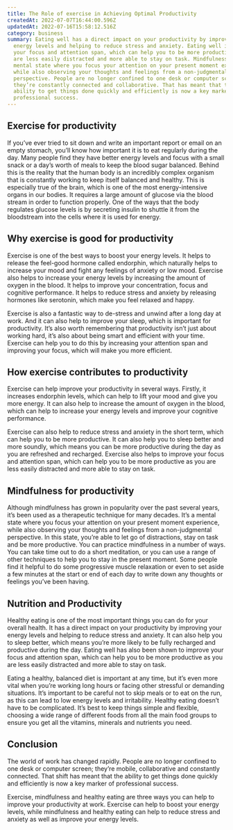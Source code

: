 ```yaml
---
title: The Role of exercise in Achieving Optimal Productivity
createdAt: 2022-07-07T16:44:00.596Z
updatedAt: 2022-07-16T15:58:12.516Z
category: business
summary: Eating well has a direct impact on your productivity by improving your
  energy levels and helping to reduce stress and anxiety. Eating well improves
  your focus and attention span, which can help you to be more productive as you
  are less easily distracted and more able to stay on task. Mindfulness is a
  mental state where you focus your attention on your present moment experience,
  while also observing your thoughts and feelings from a non-judgmental
  perspective. People are no longer confined to one desk or computer screen;
  they’re constantly connected and collaborative. That has meant that the
  ability to get things done quickly and efficiently is now a key marker of
  professional success.
---
```


## Exercise for productivity

If you’ve ever tried to sit down and write an important report or email on an empty stomach, you’ll know how important it is to eat regularly during the day. Many people find they have better energy levels and focus with a small snack or a day’s worth of meals to keep the blood sugar balanced.
Behind this is the reality that the human body is an incredibly complex organism that is constantly working to keep itself balanced and healthy. This is especially true of the brain, which is one of the most energy-intensive organs in our bodies. It requires a large amount of glucose via the blood stream in order to function properly. One of the ways that the body regulates glucose levels is by secreting insulin to shuttle it from the bloodstream into the cells where it is used for energy.

## Why exercise is good for productivity

Exercise is one of the best ways to boost your energy levels. It helps to release the feel-good hormone called endorphin, which naturally helps to increase your mood and fight any feelings of anxiety or low mood. Exercise also helps to increase your energy levels by increasing the amount of oxygen in the blood. It helps to improve your concentration, focus and cognitive performance. It helps to reduce stress and anxiety by releasing hormones like serotonin, which make you feel relaxed and happy.

Exercise is also a fantastic way to de-stress and unwind after a long day at work. And it can also help to improve your sleep, which is important for productivity. It’s also worth remembering that productivity isn’t just about working hard, it’s also about being smart and efficient with your time. Exercise can help you to do this by increasing your attention span and improving your focus, which will make you more efficient.

## How exercise contributes to productivity

Exercise can help improve your productivity in several ways. Firstly, it increases endorphin levels, which can help to lift your mood and give you more energy. It can also help to increase the amount of oxygen in the blood, which can help to increase your energy levels and improve your cognitive performance.

Exercise can also help to reduce stress and anxiety in the short term, which can help you to be more productive. It can also help you to sleep better and more soundly, which means you can be more productive during the day as you are refreshed and recharged. Exercise also helps to improve your focus and attention span, which can help you to be more productive as you are less easily distracted and more able to stay on task.

## Mindfulness for productivity

Although mindfulness has grown in popularity over the past several years, it’s been used as a therapeutic technique for many decades. It’s a mental state where you focus your attention on your present moment experience, while also observing your thoughts and feelings from a non-judgmental perspective. In this state, you’re able to let go of distractions, stay on task and be more productive.
You can practice mindfulness in a number of ways. You can take time out to do a short meditation, or you can use a range of other techniques to help you to stay in the present moment. Some people find it helpful to do some progressive muscle relaxation or even to set aside a few minutes at the start or end of each day to write down any thoughts or feelings you’ve been having.

## Nutrition and Productivity

Healthy eating is one of the most important things you can do for your overall health. It has a direct impact on your productivity by improving your energy levels and helping to reduce stress and anxiety. It can also help you to sleep better, which means you’re more likely to be fully recharged and productive during the day. Eating well has also been shown to improve your focus and attention span, which can help you to be more productive as you are less easily distracted and more able to stay on task.

Eating a healthy, balanced diet is important at any time, but it’s even more vital when you’re working long hours or facing other stressful or demanding situations. It’s important to be careful not to skip meals or to eat on the run, as this can lead to low energy levels and irritability. Healthy eating doesn’t have to be complicated. It’s best to keep things simple and flexible, choosing a wide range of different foods from all the main food groups to ensure you get all the vitamins, minerals and nutrients you need.

## Conclusion

The world of work has changed rapidly. People are no longer confined to one desk or computer screen; they’re mobile, collaborative and constantly connected. That shift has meant that the ability to get things done quickly and efficiently is now a key marker of professional success.

Exercise, mindfulness and healthy eating are three ways you can help to improve your productivity at work. Exercise can help to boost your energy levels, while mindfulness and healthy eating can help to reduce stress and anxiety as well as improve your energy levels.
